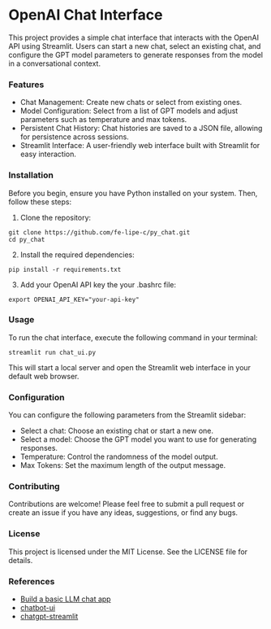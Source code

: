 # OpenAI Chat Interface

This project provides a simple chat interface that interacts with the OpenAI API using Streamlit. Users can start a new chat, select an existing chat, and configure the GPT model parameters to generate responses from the model in a conversational context.

### Features

- Chat Management: Create new chats or select from existing ones.
- Model Configuration: Select from a list of GPT models and adjust parameters such as temperature and max tokens.
- Persistent Chat History: Chat histories are saved to a JSON file, allowing for persistence across sessions.
- Streamlit Interface: A user-friendly web interface built with Streamlit for easy interaction.

### Installation

Before you begin, ensure you have Python installed on your system. Then, follow these steps:

1. Clone the repository:

```
git clone https://github.com/fe-lipe-c/py_chat.git
cd py_chat
```

2. Install the required dependencies:

```
pip install -r requirements.txt
```

3. Add your OpenAI API key the your .bashrc file:

```
export OPENAI_API_KEY="your-api-key"
```

### Usage

To run the chat interface, execute the following command in your terminal:

```
streamlit run chat_ui.py
```

This will start a local server and open the Streamlit web interface in your default web browser.

### Configuration

You can configure the following parameters from the Streamlit sidebar:

- Select a chat: Choose an existing chat or start a new one.
- Select a model: Choose the GPT model you want to use for generating responses.
- Temperature: Control the randomness of the model output.
- Max Tokens: Set the maximum length of the output message.

### Contributing

Contributions are welcome! Please feel free to submit a pull request or create an issue if you have any ideas, suggestions, or find any bugs.

### License

This project is licensed under the MIT License. See the LICENSE file for details.

### References

- [Build a basic LLM chat app](https://docs.streamlit.io/knowledge-base/tutorials/build-conversational-apps)
- [chatbot-ui](https://github.com/mckaywrigley/chatbot-ui)
- [chatgpt-streamlit](https://github.com/haiichuan/chatgpt-streamlit)


